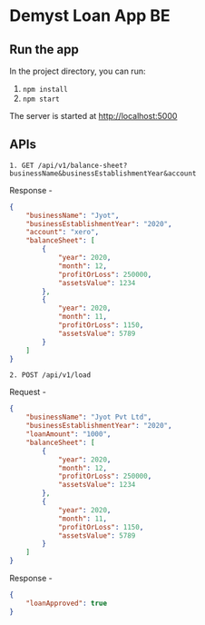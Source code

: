 # Demyst Loan App BE

## Run the app

In the project directory, you can run:
1. `npm install`
2. `npm start`

The server is started at [http://localhost:5000](http://localhost:5000)

## APIs
`1. GET /api/v1/balance-sheet?businessName&businessEstablishmentYear&account`

Response -
```json
{
    "businessName": "Jyot",
    "businessEstablishmentYear": "2020",
    "account": "xero",
    "balanceSheet": [
        {
            "year": 2020,
            "month": 12,
            "profitOrLoss": 250000,
            "assetsValue": 1234
        },
        {
            "year": 2020,
            "month": 11,
            "profitOrLoss": 1150,
            "assetsValue": 5789
        }
    ]
}
```
`2. POST /api/v1/load`

Request - 
```json
{
    "businessName": "Jyot Pvt Ltd",
    "businessEstablishmentYear": "2020",
    "loanAmount": "1000",
    "balanceSheet": [
        {
            "year": 2020,
            "month": 12,
            "profitOrLoss": 250000,
            "assetsValue": 1234
        },
        {
            "year": 2020,
            "month": 11,
            "profitOrLoss": 1150,
            "assetsValue": 5789
        }
    ]
}
```
Response - 
```json
{
    "loanApproved": true
}
```
